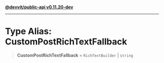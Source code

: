 [**@devvit/public-api v0.11.20-dev**](../../README.md)

---

# Type Alias: CustomPostRichTextFallback

> **CustomPostRichTextFallback** = `RichTextBuilder` \| `string`
